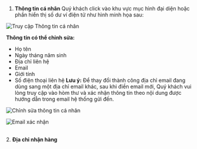 1. **Thông tin cá nhân**
Quý khách click vào khu vực mục hình đại diện hoặc phần hiển thị số dư ví điện tử như hình minh họa sau:

![Truy cập Thông tin cá nhân](https://user-images.githubusercontent.com/73226975/103864938-03270d80-50f6-11eb-9b6f-b13503744302.png)

**Thông tin có thể chỉnh sửa:**
+ Họ tên
+ Ngày tháng năm sinh
+ Địa chỉ liên hệ
+ Email
+ Giới tính
+ Số điện thoại liên hệ
**Lưu ý:**
Để thay đổi thành công địa chỉ email đang dùng sang một địa chỉ email khác, sau khi điền email mới, Quý khách vui lòng truy cập vào hòm thư và xác nhận thông tin theo nội dung được hướng dẫn trong email hệ thống gửi đến.


![Chỉnh sửa thông tin cá nhân](https://user-images.githubusercontent.com/73226975/103864946-04f0d100-50f6-11eb-80ce-f4edc5ee515b.png)

![Email xác nhận](https://user-images.githubusercontent.com/73226975/104561388-e94b7480-5679-11eb-9daf-c489d87f4367.png)

  \
2. **Địa chỉ nhận hàng**



